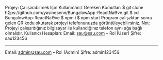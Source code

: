 Projeyi Çalışƨrabilmek İçin Kullanmanız Gereken Komutlar:
$ git clone hƩps://github.com/yasinesenn/BungalowApp-ReactNaƟve.git
$ cd BungalowApp-ReactNaƟve
$ npm i
$ npm start
Program çalışƨktan sonra gelen QR kodu okutarak projeyi telefonunuzda görüntüleyebilirsiniz.
Not: Projeyi çalışƨrdığınız bilgisayar ile kullandığınız telefon aynı ağa bağlı olmalıdır.
Kullanıcı Hesapları:
Email: sau@sau.com – Rol (User)
Şifre: sau123456
*********************************
Email: admin@sau.com – Rol (Admin)
Şifre: admin123456
